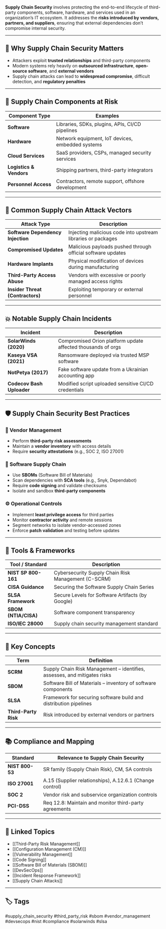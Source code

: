 **Supply Chain Security** involves protecting the end-to-end lifecycle of third-party components, software, hardware, and services used in an organization’s IT ecosystem. It addresses the **risks introduced by vendors, partners, and suppliers**, ensuring that external dependencies don’t compromise internal security.

---

## 🎯 Why Supply Chain Security Matters

- Attackers exploit **trusted relationships** and third-party components
- Modern systems rely heavily on **outsourced infrastructure**, **open-source software**, and **external vendors**
- Supply chain attacks can lead to **widespread compromise**, difficult detection, and **regulatory penalties**

---

## 🧱 Supply Chain Components at Risk

| Component Type         | Examples                                              |
|------------------------|-------------------------------------------------------|
| **Software**           | Libraries, SDKs, plugins, APIs, CI/CD pipelines       |
| **Hardware**           | Network equipment, IoT devices, embedded systems      |
| **Cloud Services**     | SaaS providers, CSPs, managed security services       |
| **Logistics & Vendors**| Shipping partners, third-party integrators            |
| **Personnel Access**   | Contractors, remote support, offshore development     |

---

## 🚨 Common Supply Chain Attack Vectors

| Attack Type              | Description                                                       |
|--------------------------|-------------------------------------------------------------------|
| **Software Dependency Injection** | Injecting malicious code into upstream libraries or packages |
| **Compromised Updates** | Malicious payloads pushed through official software updates       |
| **Hardware Implants**   | Physical modification of devices during manufacturing             |
| **Third-Party Access Abuse** | Vendors with excessive or poorly managed access rights         |
| **Insider Threat (Contractors)** | Exploiting temporary or external personnel                    |

---

## 💥 Notable Supply Chain Incidents

| Incident       | Description                                                  |
|----------------|--------------------------------------------------------------|
| **SolarWinds (2020)** | Compromised Orion platform update affected thousands of orgs |
| **Kaseya VSA (2021)** | Ransomware deployed via trusted MSP software            |
| **NotPetya (2017)**   | Fake software update from a Ukrainian accounting app    |
| **Codecov Bash Uploader** | Modified script uploaded sensitive CI/CD credentials |

---

## 🛡️ Supply Chain Security Best Practices

### 🔐 Vendor Management

- Perform **third-party risk assessments**
- Maintain a **vendor inventory** with access details
- Require **security attestations** (e.g., SOC 2, ISO 27001)

### 🧪 Software Supply Chain

- Use **SBOMs** (Software Bill of Materials)
- Scan dependencies with **SCA tools** (e.g., Snyk, Dependabot)
- Require **code signing** and validate checksums
- Isolate and sandbox **third-party components**

### ⚙️ Operational Controls

- Implement **least privilege access** for third parties
- Monitor **contractor activity** and remote sessions
- Segment networks to isolate vendor-accessed zones
- Enforce **patch validation** and testing before updates

---

## 🧰 Tools & Frameworks

| Tool / Standard     | Description                                          |
|---------------------|------------------------------------------------------|
| **NIST SP 800-161** | Cybersecurity Supply Chain Risk Management (C-SCRM) |
| **CISA Guidance**   | Securing the Software Supply Chain Series           |
| **SLSA Framework**  | Secure Levels for Software Artifacts (by Google)    |
| **SBOM (NTIA/CISA)**| Software component transparency                     |
| **ISO/IEC 28000**   | Supply chain security management standard           |

---

## 🏁 Key Concepts

| Term      | Definition                                                                 |
|-----------|----------------------------------------------------------------------------|
| **SCRM**  | Supply Chain Risk Management – identifies, assesses, and mitigates risks  |
| **SBOM**  | Software Bill of Materials – inventory of software components             |
| **SLSA**  | Framework for securing software build and distribution pipelines          |
| **Third-Party Risk** | Risk introduced by external vendors or partners                |

---

## 📚 Compliance and Mapping

| Standard        | Relevance to Supply Chain Security                 |
|-----------------|----------------------------------------------------|
| **NIST 800-53** | SR family (Supply Chain Risk), CM, SA controls     |
| **ISO 27001**   | A.15 (Supplier relationships), A.12.6.1 (Change control) |
| **SOC 2**       | Vendor risk and subservice organization controls   |
| **PCI-DSS**     | Req 12.8: Maintain and monitor third-party agreements |

---

## 🔗 Linked Topics

- [[Third-Party Risk Management]]
- [[Configuration Management (CM)]]
- [[Vulnerability Management]]
- [[Code Signing]]
- [[Software Bill of Materials (SBOM)]]
- [[DevSecOps]]
- [[Incident Response Framework]]
- [[Supply Chain Attacks]]

---

## 🏷 Tags

#supply_chain_security #third_party_risk #sbom #vendor_management #devsecops #nist #compliance #solarwinds #slsa
